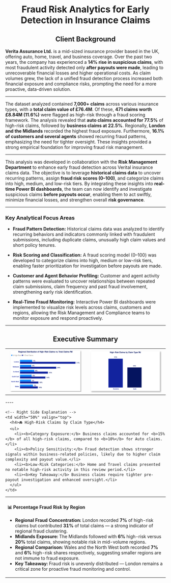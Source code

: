 <h1 align="center">Fraud Risk Analytics for Early Detection in Insurance Claims</h1>

<h2 align="center">Client Background</h2>

**Verita Assurance Ltd.** is a mid-sized insurance provider based in the UK, offering auto, home, travel, and business coverage. Over the past two years, the company has experienced a **14% rise in suspicious claims**, with most fraudulent activity detected only **after payouts were made**, leading to unrecoverable financial losses and higher operational costs. As claim volumes grew, the lack of a unified fraud detection process increased both financial exposure and compliance risks, prompting the need for a more proactive, data-driven solution.

---
The dataset analyzed contained **7,000+ claims** across various insurance types, with a **total claim value of £76.4M**. Of these, **471 claims worth £8.84M (11.6%)** were flagged as high-risk through a fraud scoring framework. The analysis revealed that **auto claims accounted for 77.5%** of high-risk claims, followed by **business claims at 22.5%**. Regionally, **London and the Midlands** recorded the highest fraud exposure. Furthermore, **16.1% of customers and several agents** showed recurring fraud patterns, emphasizing the need for tighter oversight. These insights provided a strong empirical foundation for improving fraud risk management.

---

This analysis was developed in collaboration with the **Risk Management Department** to enhance early fraud detection across Verital insurance claims data. The objective is to leverage **historical claims data** to uncover recurring patterns, assign **fraud risk scores (0–100)**, and categorize claims into high, medium, and low-risk tiers. By integrating these insights into **real-time Power BI dashboards**, the team can now identify and investigate suspicious claims **before payouts occur**, enabling them to act swiftly, minimize financial losses, and strengthen overall **risk governance**.

---
### Key Analytical Focus Areas

- **Fraud Pattern Detection:** Historical claims data was analyzed to identify recurring behaviors and indicators commonly linked with fraudulent submissions, including duplicate claims, unusually high claim values and short policy tenures.  

- **Risk Scoring and Classification:** A fraud scoring model (0–100) was developed to categorize claims into high, medium or low-risk tiers, enabling faster prioritization for investigation before payouts are made.

- **Customer and Agent Behavior Profiling:** Customer and agent activity patterns were evaluated to uncover relationships between repeated claim submissions, claim frequency and past fraud involvement, strengthening early risk identification.  

- **Real-Time Fraud Monitoring:** Interactive Power BI dashboards were implemented to visualize risk levels across claims, customers and regions, allowing the Risk Management and Compliance teams to monitor exposure and respond proactively.

---
<h2 align="center">Executive Summary</h2>

<table width="100%">
  <tr>
    <td align="center" width="50%" style="vertical-align: top;">
      <img src="Percentage%20Fraud%20Risk%20by%20Region.png" alt="Percentage Fraud Risk by Region" width="95%"><br>
    </td>
    <td align="center" width="50%" style="vertical-align: top;">
      <img src="High%20Risk%20Claim%20by%20Claim%20Type.png" alt="High Risk Claim by Claim Type" width="95%"><br>
    </td>
  </tr>
</table>
----
<table>
  <tr>
    <!-- Left Side Explanation -->
    <td width="50%" valign="top">
      <h4>📊 Percentage Fraud Risk by Region</h4>
      <ul>
        <li><b>Regional Fraud Concentration:</b> London recorded <b>7%</b> of high-risk claims but contributed <b>31%</b> of total claims — a strong indicator of regional fraud clustering.</li>
        <li><b>Midlands Exposure:</b> The Midlands followed with <b>6%</b> high-risk versus <b>20%</b> total claims, showing notable risk in mid-volume regions.</li>
        <li><b>Regional Comparison:</b> Wales and the North West both recorded <b>7%</b> and <b>6%</b> high-risk shares respectively, suggesting smaller regions are not immune to fraud exposure.</li>
        <li><b>Key Takeaway:</b> Fraud risk is unevenly distributed — London remains a critical zone for proactive fraud monitoring and control.</li>
      </ul>
    </td>

    <!-- Right Side Explanation -->
    <td width="50%" valign="top">
      <h4>🚘 High-Risk Claims by Claim Type</h4>
      <ul>
        <li><b>Category Exposure:</b> Business claims accounted for <b>15%</b> of all high-risk claims, compared to <b>10%</b> for Auto claims.</li>
        <li><b>Policy Sensitivity:</b> Fraud detection shows stronger signals within business-related policies, likely due to higher claim complexity and payout value.</li>
        <li><b>Low-Risk Categories:</b> Home and Travel claims presented no notable high-risk activity in this review period.</li>
        <li><b>Key Takeaway:</b> Business claims require tighter pre-payout investigation and enhanced oversight.</li>
      </ul>
    </td>
  </tr>
</table>


